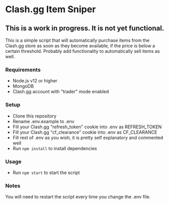 # Clash.gg Item Sniper

## This is a work in progress. It is not yet functional.

This is a simple script that will automatically purchase items from the Clash.gg store as soon as they become available, if the price is below a certain threshold.
Probably add functionality to automatically sell items as well.

### Requirements
 - Node.js v12 or higher
 - MongoDB
 - Clash.gg account with "trader" mode enabled

### Setup
 - Clone this repository
 - Rename .env.example to .env
 - Fill your Clash.gg "refresh_token" cookie into .env as REFRESH_TOKEN
 - Fill your Clash.gg "cf_clearance" cookie into .env as CF_CLEARANCE
 - Fill rest of .env as you wish, it is pretty self explanatory and commented well
 - Run `npm install` to install dependencies

### Usage
 - Run `npm start` to start the script

### Notes
You will need to restart the script every time you change the .env file.
